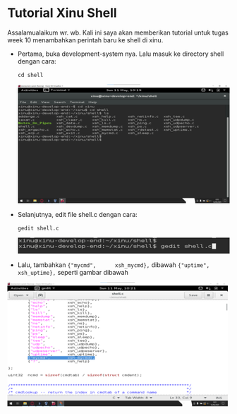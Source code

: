 # Tutorial Xinu Shell

Assalamualaikum wr. wb. Kali ini saya akan memberikan tutorial untuk tugas week 10 menambahkan perintah baru ke shell di xinu.

- Pertama, buka development-system nya. Lalu masuk ke directory shell dengan cara:
  ```console
  cd shell
  ```
  ![Masuk ke directory shell](images/masuk-ke-folder-shell.png)

- Selanjutnya, edit file shell.c dengan cara:
  ```console
  gedit shell.c
  ```
  ![Edit file shell.c](images/edit-file-shell,c.png)

 - Lalu, tambahkan `{"mycmd",      xsh_mycmd},` dibawah `{"uptime",      xsh_uptime},` seperti gambar dibawah
  <img src="images/add-mycmd.png" alt="tambahkan xsh_mycmd dibawah xsh_uptime" width="500"/>
